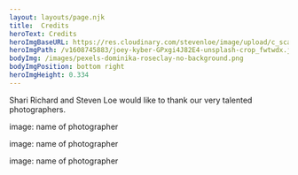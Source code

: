 ```yaml
---
layout: layouts/page.njk
title:  Credits
heroText: Credits
heroImgBaseURL: https://res.cloudinary.com/stevenloe/image/upload/c_scale,e_sharpen:100,q_44,
heroImgPath: /v1608745883/joey-kyber-GPxgi4J82E4-unsplash-crop_fwtwdx.jpg
bodyImg: /images/pexels-dominika-roseclay-no-background.png
bodyImgPosition: bottom right
heroImgHeight: 0.334
---
```




Shari Richard and Steven Loe would like to thank our very talented photographers.

image: name of photographer

image: name of photographer

image: name of photographer

